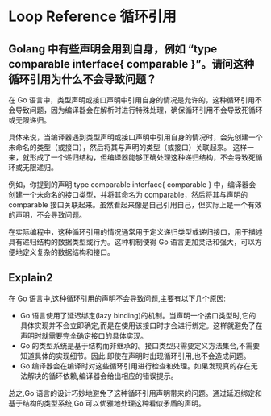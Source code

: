 # Loop Reference 循环引用
## Golang 中有些声明会用到自身，例如 “type comparable interface{ comparable }”。请问这种循环引用为什么不会导致问题？
在 Go 语言中，类型声明或接口声明中引用自身的情况是允许的，这种循环引用不会导致问题，因为编译器会在解析时进行特殊处理，确保循环引用不会导致死循环或无限递归。

具体来说，当编译器遇到类型声明或接口声明中引用自身的情况时，会先创建一个未命名的类型（或接口），然后将其与声明的类型（或接口）关联起来。
这样一来，就形成了一个递归结构，但编译器能够正确处理这种递归结构，不会导致死循环或无限递归。

例如，你提到的声明 type comparable interface{ comparable } 中，编译器会创建一个未命名的接口类型，并将其命名为
comparable，然后将其与声明的 comparable 接口关联起来。虽然看起来像是自己引用自己，但实际上是一个有效的声明，不会导致问题。

在实际编程中，这种循环引用的情况通常用于定义递归类型或递归接口，用于描述具有递归结构的数据类型或行为。这种机制使得 Go
语言更加灵活和强大，可以方便地定义复杂的数据结构和接口。

## Explain2
在 Go 语言中,这种循环引用的声明不会导致问题,主要有以下几个原因:
- Go 语言使用了延迟绑定(lazy binding)的机制。当声明一个接口类型时,它的具体实现并不会立即确定,而是在使用该接口时才会进行绑定。这样就避免了在声明时就需要完全确定接口的具体实现。
- Go 的类型系统是基于结构而非继承的。接口类型只需要定义方法集合,不需要知道具体的实现细节。因此,即使在声明时出现循环引用,也不会造成问题。
- Go 编译器会在编译时对这些循环引用进行检查和处理。如果发现真的存在无法解决的循环依赖,编译器会给出相应的错误提示。

总之,Go 语言的设计巧妙地避免了这种循环引用声明带来的问题。通过延迟绑定和基于结构的类型系统,Go 可以优雅地处理这种看似矛盾的声明。





